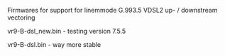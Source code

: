 Firmwares for support for linemmode G.993.5 VDSL2 up- / downstream vectoring

vr9-B-dsl_new.bin - testing version 7.5.5

vr9-B-dsl.bin - way more stable
